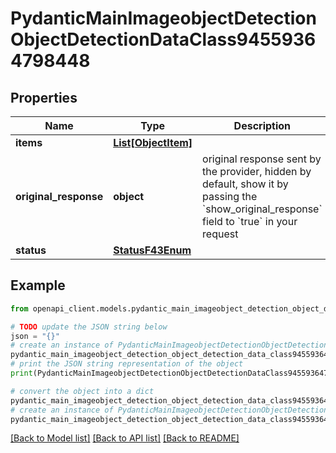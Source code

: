# PydanticMainImageobjectDetectionObjectDetectionDataClass94559364798448


## Properties

Name | Type | Description | Notes
------------ | ------------- | ------------- | -------------
**items** | [**List[ObjectItem]**](ObjectItem.md) |  | [optional] 
**original_response** | **object** | original response sent by the provider, hidden by default, show it by passing the &#x60;show_original_response&#x60; field to &#x60;true&#x60; in your request | [optional] 
**status** | [**StatusF43Enum**](StatusF43Enum.md) |  | 

## Example

```python
from openapi_client.models.pydantic_main_imageobject_detection_object_detection_data_class94559364798448 import PydanticMainImageobjectDetectionObjectDetectionDataClass94559364798448

# TODO update the JSON string below
json = "{}"
# create an instance of PydanticMainImageobjectDetectionObjectDetectionDataClass94559364798448 from a JSON string
pydantic_main_imageobject_detection_object_detection_data_class94559364798448_instance = PydanticMainImageobjectDetectionObjectDetectionDataClass94559364798448.from_json(json)
# print the JSON string representation of the object
print(PydanticMainImageobjectDetectionObjectDetectionDataClass94559364798448.to_json())

# convert the object into a dict
pydantic_main_imageobject_detection_object_detection_data_class94559364798448_dict = pydantic_main_imageobject_detection_object_detection_data_class94559364798448_instance.to_dict()
# create an instance of PydanticMainImageobjectDetectionObjectDetectionDataClass94559364798448 from a dict
pydantic_main_imageobject_detection_object_detection_data_class94559364798448_form_dict = pydantic_main_imageobject_detection_object_detection_data_class94559364798448.from_dict(pydantic_main_imageobject_detection_object_detection_data_class94559364798448_dict)
```
[[Back to Model list]](../README.md#documentation-for-models) [[Back to API list]](../README.md#documentation-for-api-endpoints) [[Back to README]](../README.md)


